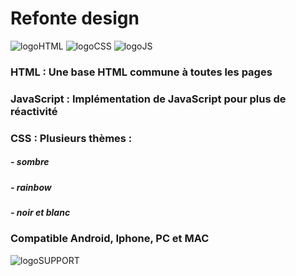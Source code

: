 # Refonte design
[logoHTML]: https://github.com/darkshark400/BLOG/blob/master/icons/html.png
[logoCSS]: https://github.com/darkshark400/BLOG/blob/master/icons/css.png
[logoJS]: https://github.com/darkshark400/BLOG/blob/master/icons/js.png
[logoSUPPORT]: https://github.com/darkshark400/BLOG/blob/master/icons/support.png

![logoHTML] ![logoCSS] ![logoJS]

### HTML : Une base HTML commune à toutes les pages

### JavaScript : Implémentation de JavaScript pour plus de réactivité

### CSS : Plusieurs thèmes :

##### - sombre
##### - rainbow
##### - noir et blanc

### Compatible Android, Iphone, PC et MAC

![logoSUPPORT]
